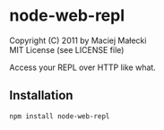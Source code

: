 # node-web-repl
Copyright (C) 2011 by Maciej Małecki  
MIT License (see LICENSE file)

Access your REPL over HTTP like what.

## Installation

    npm install node-web-repl

